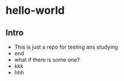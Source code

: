 # hello-world
## Intro
* This is just a repo for testing ans studying
* end
* what if there is some one?
* kkk
* hhh
